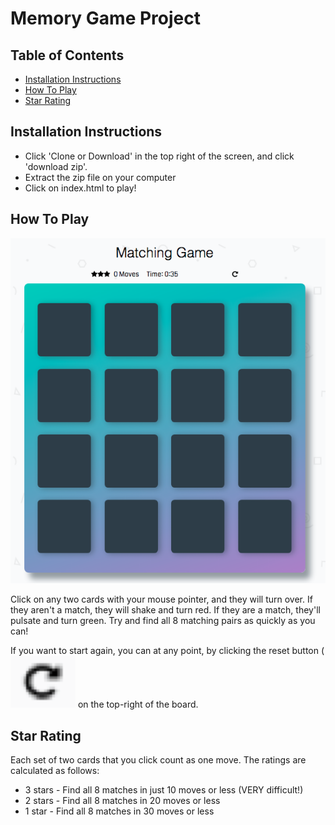 # Memory Game Project

## Table of Contents

* [Installation Instructions](#installation-instructions)
* [How To Play](#how-to-play)
* [Star Rating](#star-rating)

## Installation Instructions

* Click 'Clone or Download' in the top right of the screen, and click 'download zip'.
* Extract the zip file on your computer
* Click on index.html to play!

## How To Play
![Image of the Memory Game board](https://raw.githubusercontent.com/tomastephenson/Udacity-Assignment-2-Matching-Game/master/img/board.png)

Click on any two cards with your mouse pointer, and they will turn over. If they aren't a match, they will shake and turn red. If they are a match, they'll pulsate and turn green. Try and find all 8 matching pairs as quickly as you can! 

If you want to start again, you can at any point, by clicking the reset button (![Reset button image](https://raw.githubusercontent.com/tomastephenson/Udacity-Assignment-2-Matching-Game/master/img/reset.png?v=4&s=200) on the top-right of the board.

## Star Rating
Each set of two cards that you click count as one move. The ratings are calculated as follows:

* 3 stars - Find all 8 matches in just 10 moves or less (VERY difficult!)
* 2 stars - Find all 8 matches in 20 moves or less
* 1 star - Find all 8 matches in 30 moves or less
